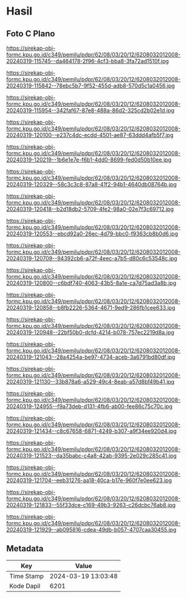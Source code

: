 # Hasil

## Foto C Plano

https://sirekap-obj-formc.kpu.go.id/c349/pemilu/pdpr/62/08/03/20/12/6208032012008-20240319-115745--da464178-2f96-4cf3-bba8-3fa72ad1510f.jpg

https://sirekap-obj-formc.kpu.go.id/c349/pemilu/pdpr/62/08/03/20/12/6208032012008-20240319-115842--78ebc5b7-9f52-455d-adb8-570d5c1a0456.jpg

https://sirekap-obj-formc.kpu.go.id/c349/pemilu/pdpr/62/08/03/20/12/6208032012008-20240319-115954--342faf67-87e8-488a-86d2-325cd2b02e1d.jpg

https://sirekap-obj-formc.kpu.go.id/c349/pemilu/pdpr/62/08/03/20/12/6208032012008-20240319-120100--e237c4dc-ecdd-4501-ae87-63ddd4afb5f7.jpg

https://sirekap-obj-formc.kpu.go.id/c349/pemilu/pdpr/62/08/03/20/12/6208032012008-20240319-120219--1b6e1e7e-f6b1-4dd0-8699-fed0d50b10ee.jpg

https://sirekap-obj-formc.kpu.go.id/c349/pemilu/pdpr/62/08/03/20/12/6208032012008-20240319-120329--58c3c3c8-87a8-41f2-94b1-4640db08764b.jpg

https://sirekap-obj-formc.kpu.go.id/c349/pemilu/pdpr/62/08/03/20/12/6208032012008-20240319-120418--b2d18db2-5709-4fe2-98a0-02e7f3c69712.jpg

https://sirekap-obj-formc.kpu.go.id/c349/pemilu/pdpr/62/08/03/20/12/6208032012008-20240319-120553--ebcd92a0-26ec-4d79-bbc0-f9363cb8b0d6.jpg

https://sirekap-obj-formc.kpu.go.id/c349/pemilu/pdpr/62/08/03/20/12/6208032012008-20240319-120709--94392cb6-a72f-4eec-a7b5-d80c6c53548c.jpg

https://sirekap-obj-formc.kpu.go.id/c349/pemilu/pdpr/62/08/03/20/12/6208032012008-20240319-120800--c6bdf740-4063-43b5-8a1e-ca7d75ad3a8b.jpg

https://sirekap-obj-formc.kpu.go.id/c349/pemilu/pdpr/62/08/03/20/12/6208032012008-20240319-120858--b8fb2226-5364-4671-9ed9-286fb1cee633.jpg

https://sirekap-obj-formc.kpu.go.id/c349/pemilu/pdpr/62/08/03/20/12/6208032012008-20240319-120948--22bf50b0-dcfd-4214-b078-757ec2219d8a.jpg

https://sirekap-obj-formc.kpu.go.id/c349/pemilu/pdpr/62/08/03/20/12/6208032012008-20240319-121043--28a4254a-be97-4734-aceb-3a6791bd80df.jpg

https://sirekap-obj-formc.kpu.go.id/c349/pemilu/pdpr/62/08/03/20/12/6208032012008-20240319-121130--33b878a6-a529-49c4-8eab-a57d8bf49b41.jpg

https://sirekap-obj-formc.kpu.go.id/c349/pemilu/pdpr/62/08/03/20/12/6208032012008-20240319-124955--f9a73deb-d131-4fb6-ab00-fee86c75c70c.jpg

https://sirekap-obj-formc.kpu.go.id/c349/pemilu/pdpr/62/08/03/20/12/6208032012008-20240319-121434--c8c67658-6871-4249-b307-a9f34ee920d4.jpg

https://sirekap-obj-formc.kpu.go.id/c349/pemilu/pdpr/62/08/03/20/12/6208032012008-20240319-121523--da35babc-c4a8-42ab-9395-2e029c285c41.jpg

https://sirekap-obj-formc.kpu.go.id/c349/pemilu/pdpr/62/08/03/20/12/6208032012008-20240319-121704--eeb31276-aa18-40ca-b17e-960f7e0ee623.jpg

https://sirekap-obj-formc.kpu.go.id/c349/pemilu/pdpr/62/08/03/20/12/6208032012008-20240319-121833--55f33dce-c169-49b3-9263-c26dcbc76ab8.jpg

https://sirekap-obj-formc.kpu.go.id/c349/pemilu/pdpr/62/08/03/20/12/6208032012008-20240319-121929--ab095816-cdea-49db-b057-4707caa30455.jpg


## Metadata

| Key        | Value               |
| ---------- | ------------------- |
| Time Stamp | 2024-03-19 13:03:48 |
| Kode Dapil | 6201                |




